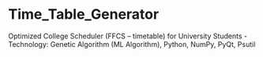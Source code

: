 # Time_Table_Generator
Optimized College Scheduler (FFCS – timetable) for University Students - Technology: Genetic Algorithm (ML Algorithm), Python, NumPy, PyQt, Psutil
